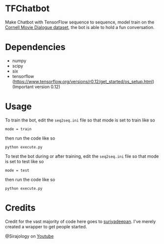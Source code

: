 # TFChatbot
Make Chatbot with TensorFlow sequence to sequence, model train on the [Cornell Movie Dialogue dataset](https://www.cs.cornell.edu/~cristian/Cornell_Movie-Dialogs_Corpus.html), the bot is able to hold a fun conversation.

Dependencies
============
* numpy
* scipy 
* six
* tensorflow (https://www.tensorflow.org/versions/r0.12/get_started/os_setup.html) (Important version 0.12)

Usage
===========

To train the bot, edit the `seq2seq.ini` file so that mode is set to train like so

`mode = train`

then run the code like so

``python execute.py``

To test the bot during or after training, edit the `seq2seq.ini` file so that mode is set to test like so

`mode = test`

then run the code like so

``python execute.py``


Credits
===========
Credit for the vast majority of code here goes to [suriyadeepan](https://github.com/suriyadeepan). I've merely created a wrapper to get people started. 

@Sirajology on [Youtube](https://youtu.be/SJDEOWLHYVo)
